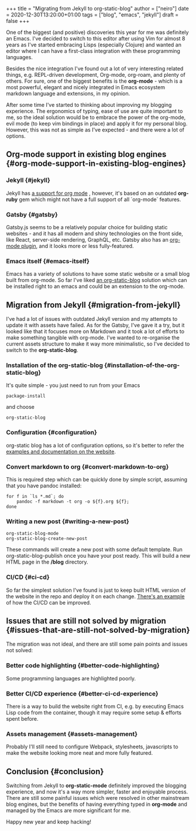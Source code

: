 +++
title = "Migrating from Jekyll to org-static-blog"
author = ["neiro"]
date = 2020-12-30T13:20:00+01:00
tags = ["blog", "emacs", "jekyll"]
draft = false
+++

One of the biggest (and positive) discoveries this year for me was definitely an Emacs.
I've decided to switch to this editor after using Vim for almost 8 years as I've started embracing
Lisps (especially Clojure) and wanted an editor where I can have a first-class integration with these programming languages.

Besides the nice integration I've found out a lot of very interesting related things,
e.g. REPL-driven development, Org-mode, org-roam, and plenty of others.
For sure, one of the biggest benefits is the **org-mode** - which is a most powerful, elegant
and nicely integrated in Emacs ecosystem markdown language and extensions, in my opinion.

After some time I've started to thinking about improving my blogging experience.
The ergonomics of typing, ease of use are quite important to me, so the ideal solution
would be to embrace the power of the org-mode, evil mode (to keep vim bindings in place) and
apply it for my personal blog. However, this was not as simple as I've expected - and there were
a lot of options.


## Org-mode support in existing blog engines {#org-mode-support-in-existing-blog-engines}


### Jekyll {#jekyll}

Jekyll has [a support for org mode](https://github.com/eggcaker/jekyll-org) , however, it's based on an outdated
**org-ruby** gem which might not have a full support of all \`org-mode\` features.


### Gatsby {#gatsby}

Gatsby.js seems to be a relatively popular choice for building static websites - and it has all
modern and shiny technologies on the front side, like React, server-side rendering, GraphQL, etc.
Gatsby also has an [org-mode plugin](https://www.gatsbyjs.com/plugins/gatsby-transformer-orga/), and it looks more or less fully-featured.


### Emacs itself {#emacs-itself}

Emacs has a variety of solutions to have some static website or a small blog built from org-mode.
So far I've liked [an org-static-blog](https://github.com/bastibe/org-static-blog) solution which can be installed right to an emacs and could be
an extension to the org-mode.


## Migration from Jekyll {#migration-from-jekyll}

I've had a lot of issues with outdated Jekyll version and my attempts to update it with assets have failed.
As for the Gatsby, I've gave it a try, but it looked like that it focuses more on Markdown and it took a lot of
efforts to make something tangible with org-mode.
I've wanted to re-organise the current assets structure to make it way more minimalistic, so I've decided to switch
to the **org-static-blog**.


### Installation of the org-static-blog {#installation-of-the-org-static-blog}

It's quite simple - you just need to run from your Emacs

```emacs
package-install
```

and choose

```nil
org-static-blog
```


### Configuration {#configuration}

org-static blog has a lot of configuration options, so it's better to refer the [examples and documentation on the website](https://github.com/bastibe/org-static-blog#examples).


### Convert markdown to org {#convert-markdown-to-org}

This is required step which can be quickly done by simple script, assuming that you have pandoc installed:

```shell
for f in `ls *.md`; do
    pandoc -f markdown -t org -o ${f}.org ${f};
done
```


### Writing a new post {#writing-a-new-post}

```emacs
org-static-blog-mode
org-static-blog-create-new-post
```

These commands will create a new post with some default template. Run <span class="underline">org-static-blog-publish</span> once you have your post ready.
This will build a new HTML page in the **/blog** directory.


### CI/CD {#ci-cd}

So far the simplest solution I've found is just to keep built HTML version of the website in the repo and deploy it on
each change. [There's an example](https://gitlab.com/_zngguvnf/org-static-blog-example) of how the CI/CD can be improved.


## Issues that are still not solved by migration {#issues-that-are-still-not-solved-by-migration}

The migration was not ideal, and there are still some pain points and issues not solved:


### Better code highlighting {#better-code-highlighting}

Some programming languages are highlighted poorly.


### Better CI/CD experience {#better-ci-cd-experience}

There is a way to build the website right from CI, e.g. by executing Emacs Lisp code from the container,
though it may require some setup &amp; efforts spent before.


### Assets management {#assets-management}

Probably I'll still need to configure Webpack, stylesheets, javascripts to make the website looking more neat
and more fully featured.


## Conclusion {#conclusion}

Switching from Jekyll to **org-static-mode** definitely improved the blogging experience, and now it's a way more
simpler, faster and enjoyable process. There are still some painful issues which were resolved in other mainstream
blog engines, but the benefits of having everything typed in **org-mode** and managed by the Emacs are more significant for me.

Happy new year and keep hacking!
